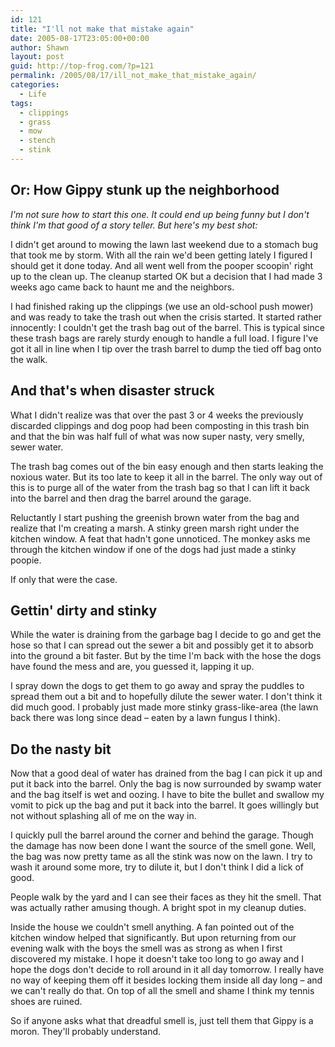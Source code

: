 ```yaml
---
id: 121
title: "I'll not make that mistake again"
date: 2005-08-17T23:05:00+00:00
author: Shawn
layout: post
guid: http://top-frog.com/?p=121
permalink: /2005/08/17/ill_not_make_that_mistake_again/
categories:
  - Life
tags:
  - clippings
  - grass
  - mow
  - stench
  - stink
---
```

## Or: How Gippy stunk up the neighborhood

_I'm not sure how to start this one. It could end up being funny but I don't think I'm that good of a story teller. But here's my best shot:_

I didn't get around to mowing the lawn last weekend due to a stomach bug that took me by storm. With all the rain we'd been getting lately I figured I should get it done today. And all went well from the pooper scoopin' right up to the clean up. The cleanup started OK but a decision that I had made 3 weeks ago came back to haunt me and the neighbors.

<!--more-->

I had finished raking up the clippings (we use an old-school push mower) and was ready to take the trash out when the crisis started. It started rather innocently: I couldn't get the trash bag out of the barrel. This is typical since these trash bags are rarely sturdy enough to handle a full load. I figure I've got it all in line when I tip over the trash barrel to dump the tied off bag onto the walk. 

## And that's when disaster struck

What I didn't realize was that over the past 3 or 4 weeks the previously discarded clippings and dog poop had been composting in this trash bin and that the bin was half full of what was now super nasty, very smelly, sewer water.

The trash bag comes out of the bin easy enough and then starts leaking the noxious water. But its too late to keep it all in the barrel. The only way out of this is to purge all of the water from the trash bag so that I can lift it back into the barrel and then drag the barrel around the garage.

Reluctantly I start pushing the greenish brown water from the bag and realize that I'm creating a marsh. A stinky green marsh right under the kitchen window. A feat that hadn't gone unnoticed. The monkey asks me through the kitchen window if one of the dogs had just made a stinky poopie.

If only that were the case.

## Gettin' dirty and stinky

While the water is draining from the garbage bag I decide to go and get the hose so that I can spread out the sewer a bit and possibly get it to absorb into the ground a bit faster. But by the time I'm back with the hose the dogs have found the mess and are, you guessed it, lapping it up.

I spray down the dogs to get them to go away and spray the puddles to spread them out a bit and to hopefully dilute the sewer water. I don't think it did much good. I probably just made more stinky grass-like-area (the lawn back there was long since dead – eaten by a lawn fungus I think).

## Do the nasty bit

Now that a good deal of water has drained from the bag I can pick it up and put it back into the barrel. Only the bag is now surrounded by swamp water and the bag itself is wet and oozing. I have to bite the bullet and swallow my vomit to pick up the bag and put it back into the barrel. It goes willingly but not without splashing all of me on the way in.

I quickly pull the barrel around the corner and behind the garage. Though the damage has now been done I want the source of the smell gone. Well, the bag was now pretty tame as all the stink was now on the lawn. I try to wash it around some more, try to dilute it, but I don't think I did a lick of good.

People walk by the yard and I can see their faces as they hit the smell. That was actually rather amusing though. A bright spot in my cleanup duties.

Inside the house we couldn't smell anything. A fan pointed out of the kitchen window helped that significantly. But upon returning from our evening walk with the boys the smell was as strong as when I first discovered my mistake. I hope it doesn't take too long to go away and I hope the dogs don't decide to roll around in it all day tomorrow. I really have no way of keeping them off it besides locking them inside all day long – and we can't really do that. On top of all the smell and shame I think my tennis shoes are ruined. 

So if anyone asks what that dreadful smell is, just tell them that Gippy is a moron. They'll probably understand.